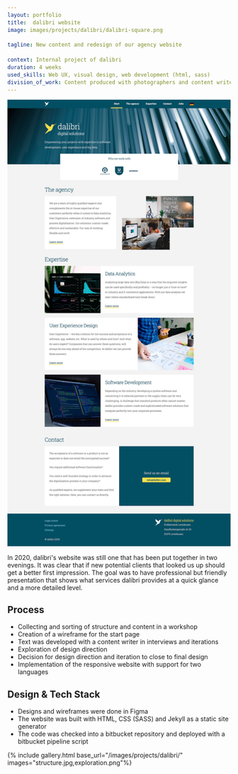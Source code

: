 ```yaml
---
layout: portfolio
title:  dalibri website
image: images/projects/dalibri/dalibri-square.png

tagline: New content and redesign of our agency website

context: Internal project of dalibri
duration: 4 weeks
used_skills: Web UX, visual design, web development (html, sass)
division_of_work: Content produced with photographers and content writer, structure developed in workshops with dalibri staff
---
```


<div class="images">
    <a href="/images/projects/dalibri/full.jpg" class="float-right"><img src="/images/projects/dalibri/full.jpg"></a>
</div>

In 2020, dalibri's website was still one that has been put together in two evenings. It was clear that if new potential clients that looked us up should get a better first impression. The goal was to have professional but friendly presentation that shows what services dalibri provides at a quick glance and a more detailed level.

## Process

- Collecting and sorting of structure and content in a workshop
- Creation of a wireframe for the start page
- Text was developed with a content writer in interviews and iterations
- Exploration of design direction
- Decision for design direction and iteration to close to final design
- Implementation of the responsive website with support for two languages

## Design & Tech Stack

- Designs and wireframes were done in Figma
- The website was built with HTML, CSS (SASS) and Jekyll as a static site generator
- The code was checked into a bitbucket repository and deployed with a bitbucket pipeline script

{% include gallery.html base_url="/images/projects/dalibri/"
                        images="structure.jpg,exploration.png"%}